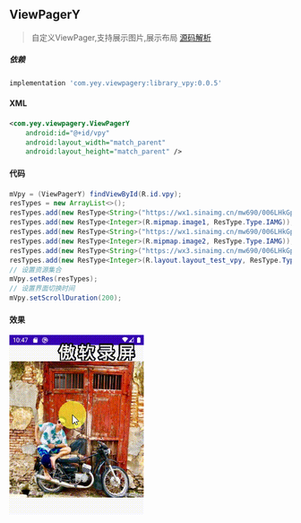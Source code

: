 ## ViewPagerY
> 自定义ViewPager,支持展示图片,展示布局
> [源码解析](https://blog.csdn.net/MoLiao2046/article/details/105936958)
##### 依赖
```groovy
implementation 'com.yey.viewpagery:library_vpy:0.0.5'
```
#### XML
```xml
<com.yey.viewpagery.ViewPagerY
    android:id="@+id/vpy"
    android:layout_width="match_parent"
    android:layout_height="match_parent" />
```
#### 代码
```java
mVpy = (ViewPagerY) findViewById(R.id.vpy);
resTypes = new ArrayList<>();
resTypes.add(new ResType<String>("https://wx1.sinaimg.cn/mw690/006LHkGply1gaftm9dxcpj30tk0tzwv6.jpg", ResType.Type.URL));
resTypes.add(new ResType<Integer>(R.mipmap.image1, ResType.Type.IAMG));
resTypes.add(new ResType<String>("https://wx1.sinaimg.cn/mw690/006LHkGply1gaftm45nvhj334022te83.jpg", ResType.Type.URL));
resTypes.add(new ResType<Integer>(R.mipmap.image2, ResType.Type.IAMG));
resTypes.add(new ResType<String>("https://wx3.sinaimg.cn/mw690/006LHkGply1gebsmxnod3j30v80uxh18.jpg", ResType.Type.URL));
resTypes.add(new ResType<Integer>(R.layout.layout_test_vpy, ResType.Type.LAYOUT));
// 设置资源集合
mVpy.setRes(resTypes);
// 设置界面切换时间
mVpy.setScrollDuration(200);
```
#### 效果

![效果图](img/自定义ViewPager.gif)

